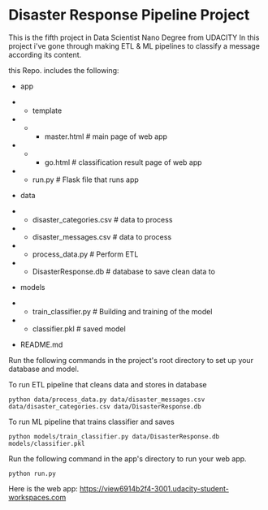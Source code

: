 # Disaster Response Pipeline Project

This is the fifth project in Data Scientist Nano Degree from UDACITY
In this project i've gone through making ETL & ML pipelines to classify a message according its content.


this Repo. includes the following: 
- app
- - template

- - - master.html  # main page of web app

- - - go.html  # classification result page of web app

- - run.py  # Flask file that runs app

- data

- - disaster_categories.csv  # data to process 

- - disaster_messages.csv  # data to process

- - process_data.py # Perform ETL

- - DisasterResponse.db   # database to save clean data to

- models

- - train_classifier.py # Building and training of the model 

- - classifier.pkl  # saved model 

- README.md

Run the following commands in the project's root directory to set up your database and model.

To run ETL pipeline that cleans data and stores in database 

`python data/process_data.py data/disaster_messages.csv data/disaster_categories.csv data/DisasterResponse.db`

To run ML pipeline that trains classifier and saves 

`python models/train_classifier.py data/DisasterResponse.db models/classifier.pkl`

Run the following command in the app's directory to run your web app. 

`python run.py`

Here is the web app:
https://view6914b2f4-3001.udacity-student-workspaces.com
